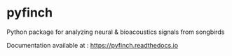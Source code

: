 # pyfinch

Python package for analyzing neural & bioacoustics signals from songbirds


Documentation available at : https://pyfinch.readthedocs.io

